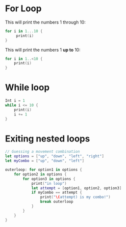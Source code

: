# For Loop
This will print the numbers 1 through 10:
```swift
for i in 1...10 {
	 print(i)
}
```
This will print the numbers 1 **up to** 10:
```swift
for i in 1..<10 {
	print(i)
}
```

# While loop
```swift
Int i = 1
while i <= 10 {
	print(i)
	i += 1
}
```

# Exiting nested loops
```swift
// Guessing a movement combination
let options = ["up", "down", "left", "right"]
let myCombo = ["up", "down", "left"]

outerloop: for option1 in options {
    for option2 in options {
        for option3 in options {
            print("in loop")
            let attempt = [option1, option2, option3]
            if myCombo == attempt {
                print("\(attempt) is my combo!")
                break outerloop
            }
        }
    }
}

```
